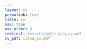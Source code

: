 ```yaml
---
layout: cv
permalink: /cv/
title: cv
nav: true
nav_order: 3
redirect: #assets/pdf/ilona_cv.pdf
cv_pdf: ilona_cv.pdf
---
```

